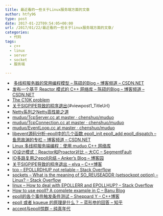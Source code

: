 ```yaml
---
title: 最近看的一些关于Linux服务端方面的文章
author: htfy96
type: post
date: 2017-01-22T09:54:05+00:00
url: /2017/01/22/最近看的一些关于linux服务端方面的文章/
categories:
  - 代码
tags:
  - c++
  - linux
  - server
  - socket
  - 服务端

---
```

  *  [多线程服务器的常用编程模型 &#8211; 陈硕的Blog &#8211; 博客频道 &#8211; CSDN.NET][1]
  * [发布一个基于 Reactor 模式的 C++ 网络库 &#8211; 陈硕的Blog &#8211; 博客频道 &#8211; CSDN.NET][2]
  * [The C10K problem][3]
  * [关于SIGPIPE导致的程序退出][4]{#viewpost1_TitleUrl}
  * [Netty系列之Netty高性能之道][5]
  * [muduo/TcpServer.cc at master · chenshuo/muduo][6]
  * [muduo/TcpConnection.cc at master · chenshuo/muduo][7]
  * [muduo/EventLoop.cc at master · chenshuo/muduo][8]
  * [libevent源码分析&#8211;epoll中的几个函数 epoll\_init epoll\_add epoll_dispatch &#8211; 鱼思故渊的专栏 &#8211; 博客频道 &#8211; CSDN.NET][9]
  * [Linux 多线程服务端编程：使用 muduo C++ 网络库][10]
  * [IO设计模式：Reactor和Proactor对比 &#8211; 大CC &#8211; SegmentFault][11]
  * [IO多路复用之epoll总结 &#8211; Anker&#8217;s Blog &#8211; 博客园][12]
  * [关于SIGPIPE导致的程序退出 &#8211; elva &#8211; C++博客][4]
  * [tcp &#8211; EPOLLRDHUP not reliable &#8211; Stack Overflow][13]
  * [sockets &#8211; What is the meaning of SO_REUSEADDR (setsockopt option) &#8211; Linux? &#8211; Stack Overflow][14]
  * [linux &#8211; How to deal with EPOLLERR and EPOLLHUP? &#8211; Stack Overflow][15]
  * [How to use epoll? A complete example in C &#8211; Banu Blog][16]
  * [epoll的各个事件触发条件测试 &#8211; Sheppard Y &#8211; C++博客][17]
  * [epoll 或者 kqueue 的原理是什么？ &#8211; 蓝形参的回答 &#8211; 知乎][18]
  * [accept与epoll惊群 &#8211; 纯真年代][19]

 [1]: http://blog.csdn.net/Solstice/article/details/5307710
 [2]: http://blog.csdn.net/solstice/article/details/5848547
 [3]: http://www.kegel.com/c10k.html#nb
 [4]: http://www.cppblog.com/elva/archive/2008/09/10/61544.html
 [5]: http://www.infoq.com/cn/articles/netty-high-performance
 [6]: https://github.com/chenshuo/muduo/blob/master/muduo/net/TcpServer.cc
 [7]: https://github.com/chenshuo/muduo/blob/master/muduo/net/TcpConnection.cc
 [8]: https://github.com/chenshuo/muduo/blob/master/muduo/net/EventLoop.cc
 [9]: http://blog.csdn.net/yusiguyuan/article/details/18265241
 [10]: http://chenshuo.com/book/
 [11]: https://segmentfault.com/a/1190000002715832
 [12]: http://www.cnblogs.com/Anker/p/3263780.html
 [13]: http://stackoverflow.com/questions/27175281/epollrdhup-not-reliable
 [14]: http://stackoverflow.com/questions/3229860/what-is-the-meaning-of-so-reuseaddr-setsockopt-option-linux
 [15]: http://stackoverflow.com/questions/24119072/how-to-deal-with-epollerr-and-epollhup
 [16]: https://banu.com/blog/2/how-to-use-epoll-a-complete-example-in-c/
 [17]: http://www.cppblog.com/yangsf5/archive/2009/03/12/76353.html
 [18]: https://www.zhihu.com/question/20122137/answer/14049112
 [19]: http://www.pureage.info/2015/12/22/thundering-herd.html